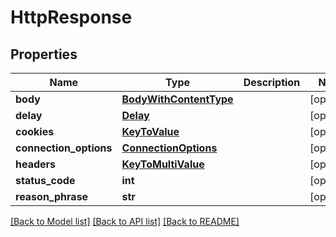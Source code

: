 # HttpResponse

## Properties
Name | Type | Description | Notes
------------ | ------------- | ------------- | -------------
**body** | [**BodyWithContentType**](BodyWithContentType.md) |  | [optional] 
**delay** | [**Delay**](Delay.md) |  | [optional] 
**cookies** | [**KeyToValue**](KeyToValue.md) |  | [optional] 
**connection_options** | [**ConnectionOptions**](ConnectionOptions.md) |  | [optional] 
**headers** | [**KeyToMultiValue**](KeyToMultiValue.md) |  | [optional] 
**status_code** | **int** |  | [optional] 
**reason_phrase** | **str** |  | [optional] 

[[Back to Model list]](../README.md#documentation-for-models) [[Back to API list]](../README.md#documentation-for-api-endpoints) [[Back to README]](../README.md)


